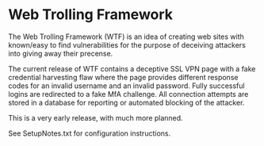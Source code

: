 # Web Trolling Framework

The Web Trolling Framework (WTF) is an idea of creating web sites with known/easy to find vulnerabilities for the purpose of deceiving attackers into giving away their precense.

The current release of WTF contains a deceptive SSL VPN page with a fake credential harvesting flaw where the page provides different response codes for an invalid username and an invalid password.  Fully successful logins are redirected to a fake MfA challenge.  All connection attempts are stored in a database for reporting or automated blocking of the attacker.

This is a very early release, with much more planned.

See SetupNotes.txt for configuration instructions.
